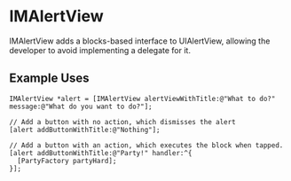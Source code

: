 IMAlertView
===========

IMAlertView adds a blocks-based interface to UIAlertView, allowing the developer to avoid implementing a delegate for it.

Example Uses
------------


    IMAlertView *alert = [IMAlertView alertViewWithTitle:@"What to do?" message:@"What do you want to do?"];
    
    // Add a button with no action, which dismisses the alert
    [alert addButtonWithTitle:@"Nothing"];
    
    // Add a button with an action, which executes the block when tapped.
    [alert addButtonWithTitle:@"Party!" handler:^{
      [PartyFactory partyHard];
    }];
    
